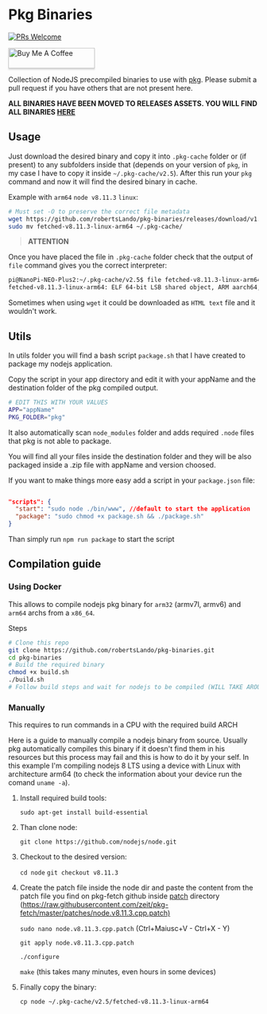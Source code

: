 # Pkg Binaries

[![PRs Welcome](https://img.shields.io/badge/PRs-welcome-brightgreen.svg?style=flat-square)](http://makeapullrequest.com)

<a href="https://www.buymeacoffee.com/MVg9wc2HE" target="_blank"><img src="https://www.buymeacoffee.com/assets/img/custom_images/orange_img.png" alt="Buy Me A Coffee" style="height: 41px !important;width: 174px !important;box-shadow: 0px 3px 2px 0px rgba(190, 190, 190, 0.5) !important;-webkit-box-shadow: 0px 3px 2px 0px rgba(190, 190, 190, 0.5) !important;" ></a>

Collection of NodeJS precompiled binaries to use with [pkg][207006e9]. Please submit a pull request if you have others that are not present here.

**ALL BINARIES HAVE BEEN MOVED TO RELEASES ASSETS. YOU WILL FIND ALL BINARIES [HERE](https://github.com/robertsLando/pkg-binaries/releases/tag/v1.0.0)**

## Usage

Just download the desired binary and copy it into `.pkg-cache` folder or (if present) to any subfolders inside that (depends on your version of `pkg`, in my case I have to copy it inside `~/.pkg-cache/v2.5`). After this run your `pkg` command and now it will find the desired binary in cache.

Example with `arm64` `node v8.11.3` `linux`:

```bash
# Must set -O to preserve the correct file metadata
wget https://github.com/robertsLando/pkg-binaries/releases/download/v1.0.0/fetched-v14.0.0-linux-armv6 -O fetched-v8.11.3-linux-arm64
sudo mv fetched-v8.11.3-linux-arm64 ~/.pkg-cache/
```

> **ATTENTION**

Once you have placed the file in `.pkg-cache` folder check that the output of `file` command gives you the correct interpreter:

```bash
pi@NanoPi-NEO-Plus2:~/.pkg-cache/v2.5$ file fetched-v8.11.3-linux-arm64
fetched-v8.11.3-linux-arm64: ELF 64-bit LSB shared object, ARM aarch64, version 1 (GNU/Linux), dynamically linked, interpreter /lib/ld-, for GNU/Linux 3.7.0, BuildID[sha1]=02bf3444ecc520c4da40e89cbfbf6831e3a205ea, not stripped
```

Sometimes when using `wget` it could be downloaded as `HTML text` file and it wouldn't work.

## Utils

In utils folder you will find a bash script `package.sh` that I have created to package my nodejs application.

Copy the script in your app directory and edit it with your appName and the destination folder of the pkg compiled output.

```bash
# EDIT THIS WITH YOUR VALUES
APP="appName"
PKG_FOLDER="pkg"
```

It also automatically scan `node_modules` folder and adds required `.node` files that pkg is not able to package.

You will find all your files inside the destination folder and they will be also packaged inside a .zip file with appName and version choosed.

If you want to make things more easy add a script in your `package.json` file:

```json

"scripts": {
  "start": "sudo node ./bin/www", //default to start the application
  "package": "sudo chmod +x package.sh && ./package.sh"
}

```

Than simply run `npm run package` to start the script

## Compilation guide

### Using Docker

This allows to compile nodejs pkg binary for `arm32` (armv7l, armv6) and `arm64` archs from a `x86_64`.

Steps

```bash
# Clone this repo
git clone https://github.com/robertsLando/pkg-binaries.git
cd pkg-binaries
# Build the required binary
chmod +x build.sh
./build.sh
# Follow build steps and wait for nodejs to be compiled (WILL TAKE AROUND 24 HOURS!)
```

### Manually

This requires to run commands in a CPU with the required build ARCH

Here is a guide to manually compile a nodejs binary from source.
Usually pkg automatically compiles this binary if it doesn't find them in his resources but this process may fail and this is how to do it by your self. In this example I'm compiling nodejs 8 LTS using a device with Linux with architecture arm64 (to check the information about your device run the comand `uname -a`).

1. Install required build tools:

    `sudo apt-get install build-essential`

2. Than clone node:

    `git clone https://github.com/nodejs/node.git`

3. Checkout to the desired version:

    `cd node`
    `git checkout v8.11.3`

4. Create the patch file inside the node dir and paste the content from the patch file you find on pkg-fetch github inside [patch][a9bdf3ee] directory (<https://raw.githubusercontent.com/zeit/pkg-fetch/master/patches/node.v8.11.3.cpp.patch)>

    `sudo nano node.v8.11.3.cpp.patch` (Ctrl+Maiusc+V - Ctrl+X - Y)

    `git apply node.v8.11.3.cpp.patch`

    `./configure`

    `make` (this takes many minutes, even hours in some devices)

5. Finally copy the binary:

    `cp node ~/.pkg-cache/v2.5/fetched-v8.11.3-linux-arm64`

[207006e9]: https://github.com/zeit/pkg "Zeit Pkg"

[a9bdf3ee]: https://github.com/zeit/pkg-fetch/tree/master/patches "Patch"
